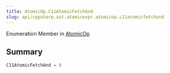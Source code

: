 ```yaml
---
title: AtomicOp.C11AtomicFetchAnd
slug: api/cppsharp.ast.atomicexpr.atomicop.c11atomicfetchand
---
```

Enumeration Member in [AtomicOp](/api/cppsharp/ast/atomicexpr/atomicop)

## Summary



```csharp
C11AtomicFetchAnd = 8
```

